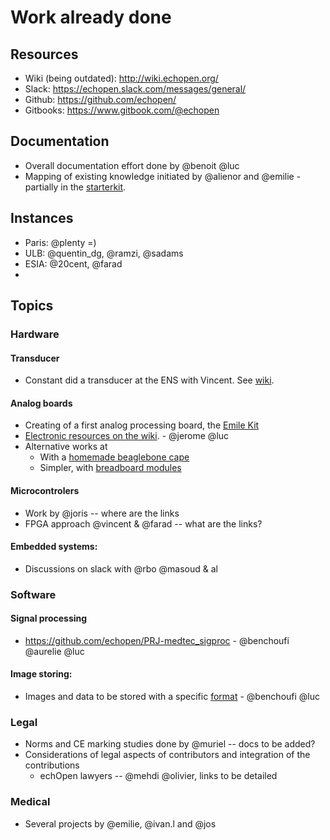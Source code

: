 # Work already done

## Resources

* Wiki (being outdated): http://wiki.echopen.org/
* Slack: https://echopen.slack.com/messages/general/
* Github: https://github.com/echopen/
* Gitbooks: https://www.gitbook.com/@echopen

## Documentation

* Overall documentation effort done by @benoit @luc
* Mapping of existing knowledge initiated by @alienor and @emilie - partially in the [starterkit](https://echopen.gitbooks.io/starterkit/content/).

## Instances

* Paris: @plenty =)
* ULB: @quentin_dg, @ramzi, @sadams
* ESIA: @20cent, @farad
* 

## Topics

### Hardware

#### Transducer

* Constant did a transducer at the ENS with Vincent. See [wiki](http://wiki.echopen.org/index.php/CR_R%C3%A9flexion_autour_d%27un_prototype_piezo).

#### Analog boards

* Creating of a first analog processing board, the [Emile Kit](http://wiki.echopen.org/index.php/Category:Emile)
* [Electronic resources on the wiki](http://wiki.echopen.org/index.php/Category:Electronics). - @jerome @luc
* Alternative works at 
    * With a [homemade beaglebone cape](https://github.com/kelu124/murgen-dev-kit)
    * Simpler, with [breadboard modules](https://github.com/kelu124/echomods)

#### Microcontrolers

* Work by @joris -- where are the links
* FPGA approach @vincent & @farad -- what are the links?

#### Embedded systems:

* Discussions on slack with @rbo @masoud & al
 
### Software

#### Signal processing

* https://github.com/echopen/PRJ-medtec_sigproc - @benchoufi @aurelie @luc

#### Image storing:

* Images and data to be stored with a specific [format](http://wiki.echopen.org/index.php/Challenge:_Data_format) - @benchoufi @luc


### Legal

* Norms and CE marking studies done by @muriel -- docs to be added?
* Considerations of legal aspects of contributors and integration of the contributions
    * echOpen lawyers -- @mehdi @olivier, links to be detailed

### Medical

* Several projects by @emilie, @ivan.l and @jos



